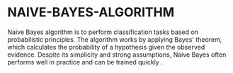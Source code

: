 # NAIVE-BAYES-ALGORITHM
 Naive Bayes algorithm is to perform classification tasks based on probabilistic principles. The algorithm works by applying Bayes' theorem, which calculates the probability of a hypothesis  given the observed evidence. Despite its simplicity and strong assumptions, Naive Bayes often performs well in practice and can be trained quickly .
